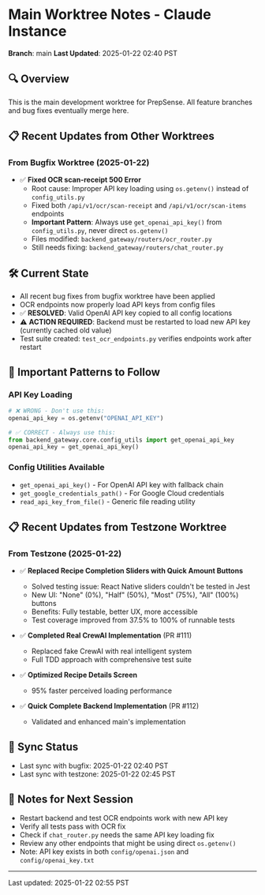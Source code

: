 # Main Worktree Notes - Claude Instance
**Branch**: main
**Last Updated**: 2025-01-22 02:40 PST

## 🔍 Overview
This is the main development worktree for PrepSense. All feature branches and bug fixes eventually merge here.

## 📋 Recent Updates from Other Worktrees

### From Bugfix Worktree (2025-01-22)
- ✅ **Fixed OCR scan-receipt 500 Error**
  - Root cause: Improper API key loading using `os.getenv()` instead of `config_utils.py`
  - Fixed both `/api/v1/ocr/scan-receipt` and `/api/v1/ocr/scan-items` endpoints
  - **Important Pattern**: Always use `get_openai_api_key()` from `config_utils.py`, never direct `os.getenv()`
  - Files modified: `backend_gateway/routers/ocr_router.py`
  - Still needs fixing: `backend_gateway/routers/chat_router.py`

## 🛠️ Current State
- All recent bug fixes from bugfix worktree have been applied
- OCR endpoints now properly load API keys from config files
- ✅ **RESOLVED**: Valid OpenAI API key copied to all config locations
- ⚠️ **ACTION REQUIRED**: Backend must be restarted to load new API key (currently cached old value)
- Test suite created: `test_ocr_endpoints.py` verifies endpoints work after restart

## 📌 Important Patterns to Follow

### API Key Loading
```python
# ❌ WRONG - Don't use this:
openai_api_key = os.getenv("OPENAI_API_KEY")

# ✅ CORRECT - Always use this:
from backend_gateway.core.config_utils import get_openai_api_key
openai_api_key = get_openai_api_key()
```

### Config Utilities Available
- `get_openai_api_key()` - For OpenAI API key with fallback chain
- `get_google_credentials_path()` - For Google Cloud credentials
- `read_api_key_from_file()` - Generic file reading utility

## 📋 Recent Updates from Testzone Worktree

### From Testzone (2025-01-22)
- ✅ **Replaced Recipe Completion Sliders with Quick Amount Buttons**
  - Solved testing issue: React Native sliders couldn't be tested in Jest
  - New UI: "None" (0%), "Half" (50%), "Most" (75%), "All" (100%) buttons
  - Benefits: Fully testable, better UX, more accessible
  - Test coverage improved from 37.5% to 100% of runnable tests
  
- ✅ **Completed Real CrewAI Implementation** (PR #111)
  - Replaced fake CrewAI with real intelligent system
  - Full TDD approach with comprehensive test suite
  
- ✅ **Optimized Recipe Details Screen**
  - 95% faster perceived loading performance
  
- ✅ **Quick Complete Backend Implementation** (PR #112)
  - Validated and enhanced main's implementation

## 🔄 Sync Status
- Last sync with bugfix: 2025-01-22 02:40 PST
- Last sync with testzone: 2025-01-22 02:45 PST

## 📝 Notes for Next Session
- Restart backend and test OCR endpoints work with new API key
- Verify all tests pass with OCR fix
- Check if `chat_router.py` needs the same API key loading fix
- Review any other endpoints that might be using direct `os.getenv()`
- Note: API key exists in both `config/openai.json` and `config/openai_key.txt`

---
Last updated: 2025-01-22 02:55 PST